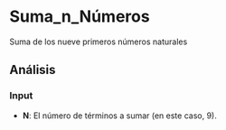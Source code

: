 # Suma_n_Números
Suma de los nueve primeros números naturales

## Análisis

### Input

- **N**: El número de términos a sumar (en este caso, 9).

